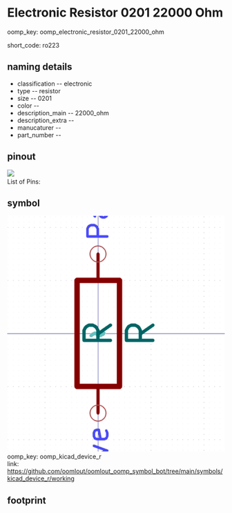 # Electronic Resistor 0201 22000 Ohm
oomp_key: oomp_electronic_resistor_0201_22000_ohm  

short_code: ro223
## naming details
* classification -- electronic
* type -- resistor
* size -- 0201
* color -- 
* description_main -- 22000_ohm
* description_extra -- 
* manucaturer -- 
* part_number -- 
## pinout
![](working_pinout_600.png)  
List of Pins:

## symbol

![](symbol/0/working/working_600.png)  
oomp_key: oomp_kicad_device_r  
link: https://github.com/oomlout/oomlout_oomp_symbol_bot/tree/main/symbols/kicad_device_r/working  


## footprint
